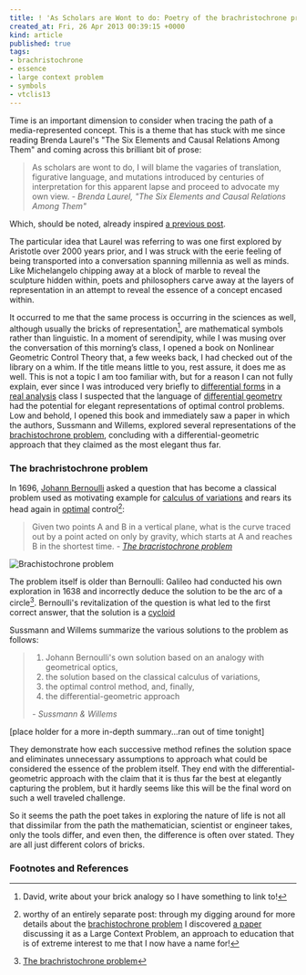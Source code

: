 ```yaml
---
title: ! 'As Scholars are Wont to do: Poetry of the brachristochrone problem'
created_at: Fri, 26 Apr 2013 00:39:15 +0000
kind: article
published: true
tags:
- brachristochrone
- essence
- large context problem
- symbols
- vtclis13
---
```


Time is an important dimension to consider when tracing the path of a
media-represented concept. This is a theme that has stuck with me
since reading Brenda Laurel's "The Six Elements and Causal Relations
Among Them" and coming across this brilliant bit of prose:

> As scholars are wont to do, I will blame the vagaries of
> translation, figurative language, and mutations introduced by
> centuries of interpretation for this apparent lapse and proceed to
> advocate my own view. <cite>- Brenda Laurel, "The Six Elements and
> Causal Relations Among Them"</cite>


Which, should be noted, already inspired
[a previous post](http://blogs.lt.vt.edu/shebang/2013/03/20/we-are-the-medium-directors-cut/).

The particular idea that Laurel was referring to was one first
explored by Aristotle over 2000 years prior, and I was struck with the
eerie feeling of being transported into a conversation spanning
millennia as well as minds. Like Michelangelo chipping away at a block
of marble to reveal the sculpture hidden within, poets and
philosophers carve away at the layers of representation in an attempt
to reveal the essence of a concept encased within.

<!-- more -->

It occurred to me that the same process is occurring in the sciences
as well, although usually the bricks of representation[^david], are
mathematical symbols rather than linguistic. In a moment of
serendipity, while I was musing over the conversation of this
morning’s class, I opened a book on Nonlinear Geometric Control Theory
that, a few weeks back, I had checked out of the library on a whim. If
the title means little to you, rest assure, it does me as well. This
is not a topic I am too familiar with, but for a reason I can not
fully explain, ever since I was introduced very briefly to
[differential forms](http://en.wikipedia.org/wiki/Differential_form)
in a [real analysis](http://en.wikipedia.org/wiki/Real_analysis) class
I suspected that the language of [differential
geometry](http://en.wikipedia.org/wiki/Differential_geometry) had the
potential for elegant representations of optimal control problems. Low
and behold, I opened this book and immediately saw a paper in which
the authors, Sussmann and Willems, explored several representations of
the [brachistochrone
problem](http://www-history.mcs.st-and.ac.uk/HistTopics/Brachistochrone.html),
concluding with a differential-geometric approach that they claimed as
the most elegant thus far.

### The brachristochrone problem

In 1696,
[Johann Bernoulli](http://en.wikipedia.org/wiki/Johann_Bernoulli)
asked a question that has become a classical problem used as
motivating example for
[calculus of variations](http://en.wikipedia.org/wiki/Calculus_of_variations)
and rears its head again in
[optimal](http://en.wikipedia.org/wiki/Optimal_control) control[^lcp]:

> Given two points A and B in a vertical plane, what is the curve
> traced out by a point acted on only by gravity, which starts at A
> and reaches B in the shortest time. <cite>-
> [The bracristochrone problem](http://www-history.mcs.st-and.ac.uk/HistTopics/Brachistochrone.html)</cite>

![Brachistochrone problem](/assets/posts/Brachistochrone.png)

The problem itself is older than Bernoulli: Galileo had conducted his
own exploration in 1638 and incorrectly deduce the solution to be the
arc of a circle[^brachristochrone]. Bernoulli's revitalization of the
question is what led to the first correct answer, that the solution is
a [cycloid](http://en.wikipedia.org/wiki/Cycloid)

Sussmann and Willems summarize the various solutions to the problem as
follows:

>   1. Johann Bernoulli's own solution based on an analogy with
>      geometrical optics,
>   2. the solution based on the classical
>      calculus of variations,
>   3. the optimal control method, and, finally,  
>   4. the differential-geometric approach
>
> <cite>- Sussmann & Willems</cite>

 [place holder for a more in-depth summary...ran out of time tonight] 

They demonstrate how each successive method refines the solution space
and eliminates unnecessary assumptions to approach what could be
considered the essence of the problem itself. They end with the
differential-geometric approach with the claim that it is thus far the
best at elegantly capturing the problem, but it hardly seems like this
will be the final word on such a well traveled challenge.

So it seems the path the poet takes in exploring the nature of life is
not all that dissimilar from the path the mathematician, scientist or
engineer takes, only the tools differ, and even then, the difference
is often over stated. They are all just different colors of bricks.

### Footnotes and References

[^david]: David, write about your brick analogy so I have something to link to!

[^lcp]: worthy of an entirely separate post: through my digging around for more details about the [brachistochrone problem](http://www-history.mcs.st-and.ac.uk/HistTopics/Brachistochrone.html) I discovered [a paper](http://www.math.umt.edu/tmme/vol5no2and3/TMME_vol5nos2and3_a1_pp.169_184.pdf) discussing it as a Large Context Problem, an approach to education that is of extreme interest to me that I now have a name for!
[^brachristochrone]: [The brachristochrone problem](http://www-history.mcs.st-and.ac.uk/HistTopics/Brachistochrone.html)
[^sussmann]: Sussmann, Hector J. and Willems, Jan C. [The brachistochrone problem and modern control theory](http://scholar.google.com/scholar?q=HJ+Sussmann%2C+JC+Willems%3A+The+Brachistochrone+Problem+and+Modern+Control+Theory&btnG=&hl=en&as_sdt=0%2C47)

